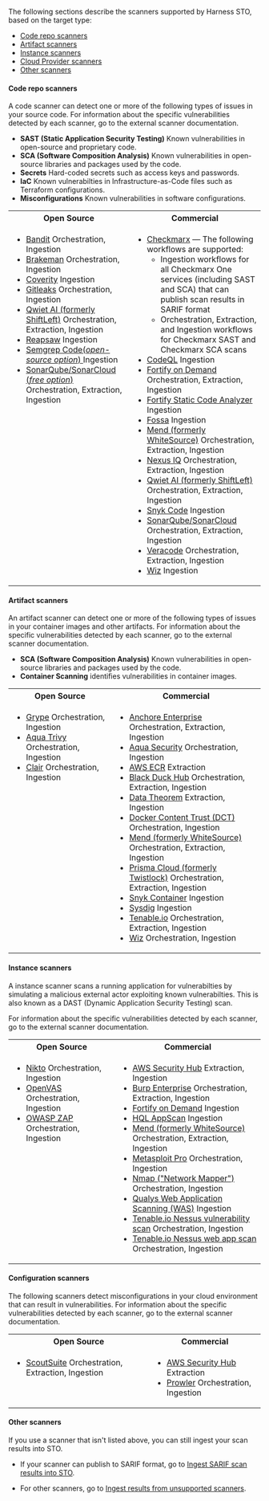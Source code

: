 The following sections describe the scanners supported by Harness STO, based on the target type:

- [Code repo scanners](#code-repository-scanners)
- [Artifact scanners](#artifact-scanners)
- [Instance scanners](#instance-scanners)
- [Cloud Provider scanners](#cloud-provider-scanners)
- [Other scanners](#other-scanners)


#### Code repo scanners

A code scanner can detect one or more of the following types of issues in your source code. For information about the specific vulnerabilities detected by each scanner, go to the external scanner documentation. 

* **SAST (Static Application Security Testing)** Known vulnerabilities in open-source and proprietary code.
* **SCA (Software Composition Analysis)** Known vulnerabilities in open-source libraries and packages used by the code. 
* **Secrets** Hard-coded secrets such as access keys and passwords.
* **IaC** Known vulnerabilties in Infrastructure-as-Code files such as Terraform configurations.
* **Misconfigurations** Known vulnerabilities in software configurations. 


<table>
    <tr>
        <th>Open Source</th>
        <th>Commercial</th>
    </tr>
    <tr>
        <td valign="top">
          <ul>
          <li><a href="/docs/security-testing-orchestration/sto-techref-category/bandit-scanner-reference">Bandit</a>  Orchestration, Ingestion </li>
           <li><a href="/docs/security-testing-orchestration/sto-techref-category/brakeman-scanner-reference">Brakeman</a> Orchestration, Ingestion </li>
           <li><a href="/docs/security-testing-orchestration/sto-techref-category/coverity-scanner-reference">Coverity</a> Ingestion </li>
            <li><a href="/docs/security-testing-orchestration/sto-techref-category/gitleaks-scanner-reference">Gitleaks</a>  Orchestration, Ingestion </li>        
            <li><a href="/docs/security-testing-orchestration/sto-techref-category/qwiet-scanner-reference">Qwiet AI (formerly ShiftLeft)</a> Orchestration, Extraction, Ingestion</li>
            <li><a href="/docs/security-testing-orchestration/sto-techref-category/reapsaw-scanner-reference">Reapsaw</a> Ingestion</li>
            <li><a href="/docs/security-testing-orchestration/sto-techref-category/semgrep/semgrep-scanner-reference">Semgrep Code(<i>open-source option</i>) </a> Ingestion</li>
            <li><a href="/docs/security-testing-orchestration/sto-techref-category/sonarqube-sonar-scanner-reference">SonarQube/SonarCloud (<i>free option</i>) </a> Orchestration, Extraction, Ingestion</li>
         </ul>
        </td>
        <td valign="top">
         <ul>
            <li>
                <a href="/docs/security-testing-orchestration/sto-techref-category/checkmarx-scanner-reference">Checkmarx</a>
                 — The following workflows are supported:
                <ul>
                  <li>Ingestion workflows for all Checkmarx One services (including SAST and SCA) that can publish scan results in SARIF format</li>
                  <li>Orchestration, Extraction, and Ingestion workflows for Checkmarx SAST and Checkmarx SCA scans</li>
                </ul>
              </li>
            <li><a href="/docs/security-testing-orchestration/sto-techref-category/codeql-scanner-reference">CodeQL</a> Ingestion </li>
            <li><a href="/docs/security-testing-orchestration/sto-techref-category/fortify-on-demand-scanner-reference">Fortify on Demand</a> Orchestration, Extraction, Ingestion</li>
            <li><a href="/docs/security-testing-orchestration/sto-techref-category/fortify-scanner-reference">Fortify Static Code Analyzer</a> Ingestion</li>
              <li><a href="/docs/security-testing-orchestration/sto-techref-category/fortify-scanner-reference">Fossa</a> Ingestion</li>
            <li><a href="/docs/security-testing-orchestration/sto-techref-category/mend-scanner-reference">Mend (formerly WhiteSource)</a> Orchestration, Extraction, Ingestion</li>
              <li><a href="/docs/security-testing-orchestration/sto-techref-category/nexus-scanner-reference">Nexus IQ</a> Orchestration, Extraction, Ingestion </li>
            <li><a href="/docs/security-testing-orchestration/sto-techref-category/qwiet-scanner-reference">Qwiet AI (formerly ShiftLeft)</a> Orchestration, Extraction, Ingestion</li>
            <li><a href="/docs/security-testing-orchestration/sto-techref-category/snyk/snyk-scanner-reference">Snyk Code</a> Ingestion</li>
              <li><a href="/docs/security-testing-orchestration/sto-techref-category/sonarqube-sonar-scanner-reference">SonarQube/SonarCloud</a> Orchestration, Extraction, Ingestion</li>
            <li><a href="/docs/security-testing-orchestration/sto-techref-category/veracode-scanner-reference">Veracode</a> Orchestration, Extraction, Ingestion</li>
              <li><a href="/docs/security-testing-orchestration/sto-techref-category/wiz-scanner-reference">Wiz</a> Ingestion  </li>
         </ul>
     </td>
   </tr>
</table>


#### Artifact scanners

An artifact scanner can detect one or more of the following types of issues in your container images and other artifacts. For information about the specific vulnerabilities detected by each scanner, go to the external scanner documentation. 

* **SCA (Software Composition Analysis)** Known vulnerabilities in open-source libraries and packages used by the code. 
* **Container Scanning** identifies vulnerabilities in container images.

<table>
    <tr>
        <th>Open Source</th>
        <th>Commercial</th>
    </tr>
    <tr>
        <td valign="top">
          <ul>
           <li><a href="/docs/security-testing-orchestration/sto-techref-category/grype/grype-scanner-reference">Grype</a>  Orchestration, Ingestion </li>
            <li><a href="/docs/security-testing-orchestration/sto-techref-category/trivy/aqua-trivy-scanner-reference">Aqua Trivy</a> Orchestration, Ingestion  </li>
            <li><a href="/docs/security-testing-orchestration/sto-techref-category/clair-scanner-reference">Clair</a> Orchestration, Ingestion </li>
         </ul>
        </td>
        <td valign="top">
         <ul>
              <li><a href="/docs/security-testing-orchestration/sto-techref-category/anchore-enterprise-scanner-reference">Anchore Enterprise</a> Orchestration, Extraction, Ingestion </li>
              <li><a href="/docs/security-testing-orchestration/sto-techref-category/aquasec-scanner-reference">Aqua Security</a> Orchestration, Ingestion </li>
              <li><a href="/docs/security-testing-orchestration/sto-techref-category/aws-ecr-scanner-reference">AWS ECR</a> Extraction </li>
              <li><a href="/docs/security-testing-orchestration/sto-techref-category/black-duck-hub-scanner-reference">Black Duck Hub</a> Orchestration, Extraction, Ingestion</li>
            <li><a href="/docs/security-testing-orchestration/sto-techref-category/data-theorem-scanner-reference">Data Theorem</a> Extraction, Ingestion</li>
            <li><a href="/docs/security-testing-orchestration/sto-techref-category/docker-content-trust-dct-scanner-reference">Docker Content Trust (DCT)</a> Orchestration, Ingestion</li>
              <li><a href="/docs/security-testing-orchestration/sto-techref-category/mend-scanner-reference">Mend (formerly WhiteSource)</a> Orchestration, Extraction, Ingestion</li>
            <li><a href="/docs/security-testing-orchestration/sto-techref-category/prisma-cloud-scanner-reference">Prisma Cloud (formerly Twistlock)</a> Orchestration, Extraction, Ingestion</li>
              <li><a href="/docs/security-testing-orchestration/sto-techref-category/snyk/snyk-scanner-reference">Snyk Container</a> Ingestion</li>
              <li><a href="/docs/security-testing-orchestration/sto-techref-category/sysdig-scanner-reference">Sysdig</a> Ingestion</li>
            <li><a href="/docs/security-testing-orchestration/sto-techref-category/tenable-scanner-reference">Tenable.io</a> Orchestration, Extraction, Ingestion  </li>
            <li><a href="/docs/security-testing-orchestration/sto-techref-category/wiz-scanner-reference">Wiz</a> Orchestration, Ingestion  </li>
         </ul>
     </td>
   </tr>
</table>

#### Instance scanners

A instance scanner scans a running application for vulnerabilties by simulating a malicious external actor exploiting known vulnerabilties. This is also known as a DAST (Dynamic Application Security Testing) scan. 

For information about the specific vulnerabilities detected by each scanner, go to the external scanner documentation. 

<table>
    <tr>
        <th>Open Source</th>
        <th>Commercial</th>
    </tr>
   <tr>
        <td valign="top">
          <ul>
          <li><a href="/docs/security-testing-orchestration/sto-techref-category/nikto-scanner-reference">Nikto</a>  Orchestration, Ingestion </li>
            <li><a href="/docs/security-testing-orchestration/sto-techref-category/openvas-scanner-reference">OpenVAS</a> Orchestration, Ingestion </li>
            <li><a href="/docs/security-testing-orchestration/sto-techref-category/zap/zap-scanner-reference">OWASP ZAP</a> Orchestration, Ingestion </li>
         </ul>
        </td>
        <td valign="top">
         <ul>
              <li><a href="/docs/security-testing-orchestration/sto-techref-category/aws-security-hub-scanner-reference">AWS Security Hub</a> Extraction, Ingestion</li>
              <li><a href="/docs/security-testing-orchestration/sto-techref-category/burp-scanner-reference">Burp Enterprise</a> Orchestration, Extraction, Ingestion</li>
            <li><a href="/docs/security-testing-orchestration/sto-techref-category/fortify-on-demand-scanner-reference">Fortify on Demand</a> Ingestion</li>
              <li><a href="/docs/security-testing-orchestration/sto-techref-category/hql-appscan-scanner-reference">HQL AppScan</a> Ingestion</li>
              <li><a href="/docs/security-testing-orchestration/sto-techref-category/mend-scanner-reference">Mend (formerly WhiteSource)</a> Orchestration, Extraction, Ingestion</li>
              <li><a href="/docs/security-testing-orchestration/sto-techref-category/metasploit-scanner-reference">Metasploit Pro</a> Orchestration, Ingestion </li>
            <li><a href="/docs/security-testing-orchestration/sto-techref-category/nmap-scanner-reference">Nmap ("Network Mapper")</a> Orchestration, Ingestion</li>
            <li><a href="/docs/security-testing-orchestration/sto-techref-category/qualys-web-app-scanner-reference">Qualys Web Application Scanning (WAS)</a>  Ingestion </li>
            <li><a href="/docs/security-testing-orchestration/sto-techref-category/tenable-scanner-reference">Tenable.io Nessus vulnerability scan</a> Orchestration, Ingestion</li>
            <li><a href="/docs/security-testing-orchestration/sto-techref-category/tenable-scanner-reference">Tenable.io Nessus web app scan</a> Orchestration, Ingestion </li>
         </ul>
     </td>
   </tr>
</table>

#### Configuration scanners

The following scanners detect misconfigurations in your cloud environment that can result in vulnerabilities. For information about the specific vulnerabilities detected by each scanner, go to the external scanner documentation.

<table>
    <tr>
        <th>Open Source</th>
        <th>Commercial</th>
    </tr>
       <tr>
        <td valign="top">
          <ul>
              <li><a href="/docs/security-testing-orchestration/sto-techref-category/scoutsuite-scanner-reference">ScoutSuite</a> Orchestration, Extraction, Ingestion</li>
          </ul>
        </td>
        <td valign="top">
         <ul>
              <li><a href="/docs/security-testing-orchestration/sto-techref-category/aws-security-hub-scanner-reference">AWS Security Hub</a>  Extraction </li>
              <li><a href="/docs/security-testing-orchestration/sto-techref-category/prowler-scanner-reference">Prowler</a> Orchestration, Ingestion</li>
         </ul>
     </td>
   </tr>
</table>


#### Other scanners

If you use a scanner that isn't listed above, you can still ingest your scan results into STO.

- If your scanner can publish to SARIF format, go to [Ingest SARIF scan results into STO](/docs/security-testing-orchestration/use-sto/orchestrate-and-ingest/ingest-sarif-data).

- For other scanners, go to [Ingest results from unsupported scanners](/docs/security-testing-orchestration/use-sto/orchestrate-and-ingest/ingesting-issues-from-other-scanners.md).
